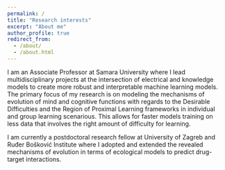 ```yaml
---
permalink: /
title: "Research interests"
excerpt: "About me"
author_profile: true
redirect_from: 
  - /about/
  - /about.html
---
```


I am an Associate Professor at Samara University where I lead multidisciplinary projects at the intersection of electrical and knowledge models to create more robust and interpretable machine learning models. The primary focus of my research is on modeling the mechanisms of evolution of mind and cognitive functions with regards to the Desirable Difficulties and the Region of Proximal Learning frameworks in individual and group learning scenarious. This allows for faster models training on less data that involves the right amount of difficulty for learning.       

I am currently a postdoctoral research fellow at University of Zagreb and Ruđer Bošković Institute where I adopted and extended the revealed mechanisms of evolution in terms of ecological models to predict drug-target interactions.   


